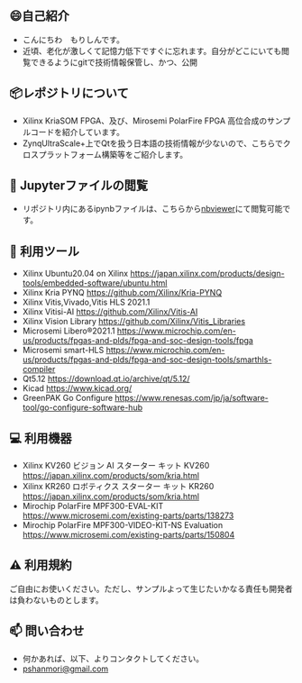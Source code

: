 ## :smile:自己紹介
- こんにちわ　もりしんです。
- 近頃、老化が激しくて記憶力低下ですぐに忘れます。自分がどこにいても閲覧できるようにgitで技術情報保管し、かつ、公開

## :package:レポジトリについて
- Xilinx KriaSOM FPGA、及び、Mirosemi PolarFire FPGA 高位合成のサンプルコードを紹介しています。
- ZynqUltraScale+上でQtを扱う日本語の技術情報が少ないので、こちらでクロスプラットフォーム構築等をご紹介します。

## 👀 Jupyterファイルの閲覧
- リポジトリ内にあるipynbファイルは、こちらから[nbviewer](https://nbviewer.org/github/morishin8838)にて閲覧可能です。

## 🌱 利用ツール
- Xilinx Ubuntu20.04 on Xilinx https://japan.xilinx.com/products/design-tools/embedded-software/ubuntu.html
- Xilinx Kria PYNQ https://github.com/Xilinx/Kria-PYNQ
- Xilinx Vitis,Vivado,Vitis HLS 2021.1
- Xilinx Vitisi-AI https://github.com/Xilinx/Vitis-AI
- Xilinx Vision Library https://github.com/Xilinx/Vitis_Libraries
- Microsemi Libero®2021.1 https://www.microchip.com/en-us/products/fpgas-and-plds/fpga-and-soc-design-tools/fpga 
- Microsemi smart-HLS https://www.microchip.com/en-us/products/fpgas-and-plds/fpga-and-soc-design-tools/smarthls-compiler
- Qt5.12  https://download.qt.io/archive/qt/5.12/
- Kicad https://www.kicad.org/
- GreenPAK Go Configure https://www.renesas.com/jp/ja/software-tool/go-configure-software-hub

## :computer: 利用機器
- Xilinx KV260 ビジョン AI スターター キット KV260 https://japan.xilinx.com/products/som/kria.html
- Xilinx KR260 ロボティクス スターター キット KR260 https://japan.xilinx.com/products/som/kria.html
- Mirochip PolarFire MPF300-EVAL-KIT https://www.microsemi.com/existing-parts/parts/138273
- Mirochip PolarFire MPF300-VIDEO-KIT-NS Evaluation https://www.microsemi.com/existing-parts/parts/150804

## :warning: 利用規約
 ご自由にお使いください。ただし、サンプルよって生じたいかなる責任も開発者は負わないものとします。

## 📫 問い合わせ
- 何かあれば、以下、よりコンタクトしてください。
- pshanmori@gmail.com

